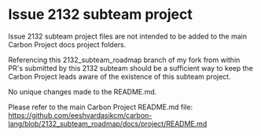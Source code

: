 # Issue 2132 subteam project

Issue 2132 subteam project files are not intended to be added to the main Carbon Project docs project folders.

Referencing this 2132_subteam_roadmap branch of my fork from within PR's submitted by this 2132 subteam should be a sufficient way to keep the Carbon Project leads aware of the existence of this subteam project.

No unique changes made to the README.md.

Please refer to the main Carbon Project README.md file:
https://github.com/eeshvardasikcm/carbon-lang/blob/2132_subteam_roadmap/docs/project/README.md
